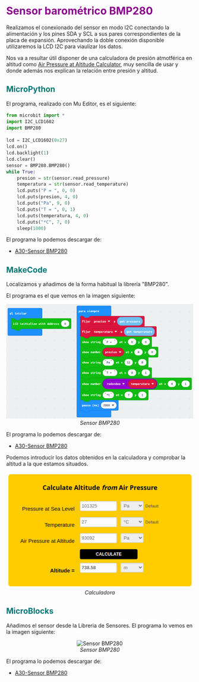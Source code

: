 # <FONT COLOR=#8B008B>Sensor barométrico BMP280</font>
Realizamos el conexionado del sensor en modo I2C conectando la alimentación y los pines SDA y SCL a sus pares correspondientes de la placa de expansión. Aprovechando la doble conexión disponible utilizaremos la LCD I2C para viaulizar los datos.

Nos va a resultar útil disponer de una calculadora de presión atmotférica en altitud como [Air Pressure at Altitude Calculator](https://www.mide.com/air-pressure-at-altitude-calculator), muy sencilla de usar y donde además nos explican la relación entre presión y altitud.

## <FONT COLOR=#007575>**MicroPython**</font>
El programa, realizado con Mu Editor, es el siguiente:

~~~py
from microbit import *
import I2C_LCD1602
import BMP280

lcd = I2C_LCD1602(0x27)
lcd.on()
lcd.backlight(1)
lcd.clear()
sensor = BMP280.BMP280()
while True:
    presion = str(sensor.read_pressure)
    temperatura = str(sensor.read_temperature)
    lcd.puts("P = ", 0, 0)
    lcd.puts(presion, 4, 0)
    lcd.puts("Pa", 9, 0)
    lcd.puts("T = ", 0, 1)
    lcd.puts(temperatura, 4, 0)
    lcd.puts("*C", 7, 0)
    sleep(1000)
~~~

El programa lo podemos descargar de:

* [A30-Sensor BMP280](../programas/upy/A30-Sensor_BMP280.py)

## <FONT COLOR=#007575>**MakeCode**</font>
Localizamos y añadimos de la forma habitual la librería "BMP280".

El programa es el que vemos en la imagen siguiente:

<center>

![Sensor BMP280](../img/actividades/A30/A30_sensor_BMP280.png)  
*Sensor BMP280*

</center>

El programa lo podemos descargar de:

* [A30-Sensor BMP280](../programas/makecode/microbit-A30-Sensor_BMP280.hex)

Podemos introducir los datos obtenidos en la calculadora y comprobar la altitud a la que estamos situados.

<center>

![Calculadora](../img/actividades/A30/Calculadora.png)  
*Calculadora*

</center>

## <FONT COLOR=#007575>**MicroBlocks**</font>
Añadimos el sensor desde la Libreria de Sensores. El programa lo vemos en la imagen siguiente:

<center>

![Sensor BMP280](../img/actividades/A30/A30_sensor_BMP280_uB.png)  
*Sensor BMP280*

</center>

El programa lo podemos descargar de:

* [A30-Sensor BMP280](../programas/ublocks/A30-Sensor_BMP280.ubp)

<center>

